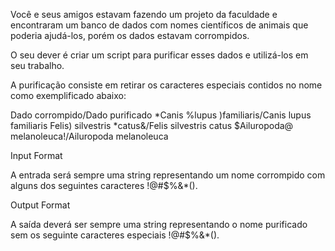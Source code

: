 Você e seus amigos estavam fazendo um projeto da faculdade e encontraram um banco de dados com nomes científicos de animais que poderia ajudá-los, porém os dados estavam corrompidos.

O seu dever é criar um script para purificar esses dados e utilizá-los em seu trabalho.

A purificação consiste em retirar os caracteres especiais contidos no nome como exemplificado abaixo:

Dado corrompido/Dado purificado
*Canis %lupus )familiaris/Canis lupus familiaris
Felis) silvestris *catus&/Felis silvestris catus
$Ailuropoda@ melanoleuca!/Ailuropoda melanoleuca

Input Format

A entrada será sempre uma string representando um nome corrompido com alguns dos seguintes caracteres !@#$%&\*().

Output Format

A saída deverá ser sempre uma string representando o nome purificado sem os seguinte caracteres especiais !@#$%&\*().
